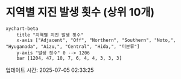 # 지역별 지진 발생 횟수 (상위 10개)

```mermaid
xychart-beta
    title "지역별 지진 발생 횟수"
    x-axis ["Adjacent", "Off", "Northern", "Southern", "Noto,", "Hyuganada", "Aizu,", "Central", "Hida,", "미분류"]
    y-axis "발생 횟수" 0 --> 1206
    bar [1204, 47, 10, 7, 6, 4, 4, 3, 3, 3]
```

업데이트 시간: 2025-07-05 02:33:25
